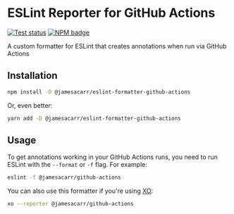 # ESLint Reporter for GitHub Actions

[![Test status](https://github.com/jamesacarr/eslint-formatter-github-actions/workflows/tests/badge.svg)](https://github.com/jamesacarr/eslint-formatter-github-actions/actions?query=workflow%3Atests)
[![NPM badge](https://img.shields.io/npm/v/@jamesacarr/eslint-formatter-github-actions.svg)](https://www.npmjs.com/package/@jamesacarr/eslint-formatter-github-actions)

A custom formatter for ESLint that creates annotations when run via GitHub Actions

## Installation

```sh
npm install -D @jamesacarr/eslint-formatter-github-actions
```

Or, even better:

```sh
yarn add -D @jamesacarr/eslint-formatter-github-actions
```

## Usage

To get annotations working in your GitHub Actions runs, you need to run ESLint with the `--format` or `-f` flag. For example:

```sh
eslint -f @jamesacarr/github-actions
```

You can also use this formatter if you're using [XO](https://github.com/xojs/xo):

```sh
xo --reporter @jamesacarr/github-actions
```

